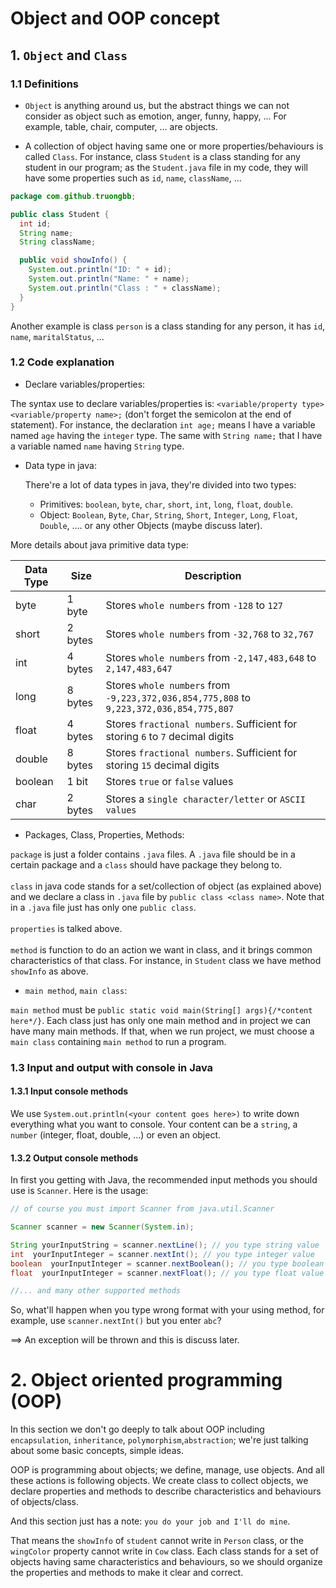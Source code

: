 # Object and OOP concept

## 1. `Object` and `Class`

### 1.1 Definitions
- `Object` is anything around us, 
but the abstract things we can not consider as object such as emotion, anger, funny, happy, ... 
For example, table, chair, computer, ... are objects.

- A collection of object having same one or more properties/behaviours is called `Class`.
For instance, class `Student` is a class standing for any student in our program; 
as the `Student.java` file in my code, they will have some properties such as `id`, `name`, `className`, ...

```java
package com.github.truongbb;

public class Student {
  int id;
  String name;
  String className;

  public void showInfo() {
    System.out.println("ID: " + id);
    System.out.println("Name: " + name);
    System.out.println("Class : " + className);
  }
}
```

Another example is class `person` is a class standing for any person, it has `id`, `name`, `maritalStatus`, ...

### 1.2 Code explanation

- Declare variables/properties:

The syntax use to declare variables/properties is: `<variable/property type> <variable/property name>;` 
(don't forget the semicolon at the end of statement).
For instance, the declaration `int age;` means I have a variable named `age` having the `integer` type.
The same with `String name;` that I have a variable named `name` having `String` type.

- Data type in java:

    There're a lot of data types in java, they're divided into two types:
  - Primitives: `boolean`, `byte`, `char`, `short`, `int`, `long`, `float`, `double`.
  - Object: `Boolean`, `Byte`, `Char`, `String`, `Short`, `Integer`, `Long`, `Float`, `Double`, .... or any other Objects (maybe discuss later).

More details about java primitive data type:


| Data Type | Size | Description |
| --- | --- | --- |
| byte | 1 byte	| Stores `whole numbers` from `-128` to `127`
| short	| 2 bytes | Stores `whole numbers` from `-32,768` to `32,767`
| int | 4 bytes | Stores `whole numbers` from `-2,147,483,648` to `2,147,483,647`
| long | 8 bytes | Stores `whole numbers` from `-9,223,372,036,854,775,808` to `9,223,372,036,854,775,807`
| float | 4 bytes | Stores `fractional numbers`. Sufficient for storing `6` to `7` decimal digits
| double | 8 bytes | Stores `fractional numbers`. Sufficient for storing `15` decimal digits
| boolean | 1 bit | Stores `true` or `false` values
| char | 2 bytes  |Stores a `single character/letter` or `ASCII values`

- Packages, Class, Properties, Methods:

`package` is just a folder contains `.java` files. A `.java` file should be in a certain package and a `class` should have package they belong to.
<br>
<br>
`class` in java code stands for a set/collection of object (as explained above) and we declare a class in `.java` file by `public class <class name>`.
Note that in a `.java` file just has only one `public class`.
<br>
<br>
`properties` is talked above.
<br>
<br>
`method` is function to do an action we want in class, and it brings common characteristics of that class.
For instance, in `Student` class we have method `showInfo` as above.

- `main method`, `main class`:

`main method` must be `public static void main(String[] args){/*content here*/}`. Each class just has only one main method and in project we can have many main methods.
If that, when we run project, we must choose a `main class` containing `main method` to run a program. 

### 1.3 Input and output with console in Java

#### 1.3.1 Input console methods

We use `System.out.println(<your content goes here>)` to write down everything what you want to console.
Your content can be a `string`, a `number` (integer, float, double, ...) or even an object.

#### 1.3.2 Output console methods

In first you getting with Java, the recommended input methods you should use is `Scanner`. Here is the usage:
```java
// of course you must import Scanner from java.util.Scanner

Scanner scanner = new Scanner(System.in);

String yourInputString = scanner.nextLine(); // you type string value
int  yourInputInteger = scanner.nextInt(); // you type integer value
boolean  yourInputInteger = scanner.nextBoolean(); // you type boolean value
float  yourInputInteger = scanner.nextFloat(); // you type float value

//... and many other supported methods
```
So, what'll happen when you type wrong format with your using method, for example, use `scanner.nextInt()` but you enter `abc`?

==> An exception will be thrown and this is discuss later.   


# 2. Object oriented programming (OOP)

In this section we don't go deeply to talk about OOP including `encapsulation`, `inheritance`, `polymorphism`,`abstraction`;
we're just talking about some basic concepts, simple ideas.

OOP is programming about objects; we define, manage, use objects. And all these actions is following objects.
We create class to collect objects, we declare properties and methods to describe characteristics and behaviours of objects/class.

And this section just has a note: `you do your job and I'll do mine`.

That means the `showInfo` of `student` cannot write in `Person` class, or the `wingColor` property cannot write in `Cow` class.
Each class stands for a set of objects having same characteristics and behaviours, so we should organize the properties and methods
to make it clear and correct.
